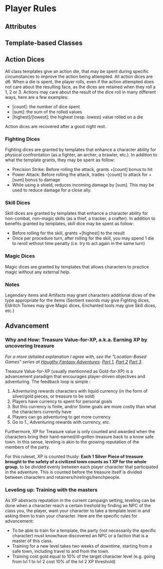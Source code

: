 # Player Rules

## Attributes

## Template-based Classes

## Action Dices

All class templates give an action die, that may be spent during specific circumstances to improve the action being attempted. All action dices are d6. When a die is spent, the player rolls, even if the action attempted does not care about the resulting face, as the dices are retained when they roll a 1, 2 or 3.
Actions may care about the result of the dice roll in many different ways, here are a few examples:

* [count]: the number of dice spent
* [sum]: the sum of the rolled values
* [highest]/[lowest]: the highest (resp. lowest) value rolled on a die

Action dices are recovered after a good night rest.

### Fighting Dices

Fighting dices are granted by templates that enhance a character ability for physical confrontation (as a fighter, an archer, a brawler, etc.). In addition to what the template grants, they may be spent as follow:

* Precision Strike: Before rolling the attack, grants +[count] bonus to hit
* Power Attack: Before rolling the attack, trades -[count] to attack for +[sum] bonus to damage
* While using a shield, reduces incoming damage by [sum]. This may be used to reduce damage for a close ally.

### Skill Dices

Skill dices are granted by templates that enhance a character ability for non-combat, non-magic skills (as a thief, a tracker, a crafter). In addition to benefits granted by templates, skill dice may be spent as follow:

* Before rolling for the skill, grants +[highest] to the result
* Once per procedure turn, after rolling for the skill, you may spend 1 die to reroll without time penalty (i.e. try to act again in the same turn)

### Magic Dices

Magic dices are granted by templates that allows characters to practice magic without any external help.

### Notes

Legendary items and Artifacts may grant characters additional dices of the type appropriate for the items (Sentient swords may give Fighting dices, Eldritch Tomes may give Magic dices, Enchanted tools may give Skill dices, etc.)

## Advancement

### Why and How: Treasure Value-for-XP, a.k.a. Earning XP by uncovering treasure

_For a more detailed explanation I agree with, see the "Location-Based Games" series at [Haugthy Fantasy Adventures](http://haughtyfantasy.blogspot.com/): [Part 1](http://haughtyfantasy.blogspot.com/2021/02/location-based-games-part-1-clarifying.html), [Part 2](http://haughtyfantasy.blogspot.com/2021/02/location-based-games-part-2-textured.html) [Part 3](http://haughtyfantasy.blogspot.com/2021/02/location-based-games-part-3-but-what.html)._

Treasure Value-for-XP (usually mentionned as Gold-for-XP) is a advancement paradigm that encourages player-driven objectives and adventuring. The feedback loop is simple : 

1. Adventuring rewards characters with liquid currency (in the form of silver/gold pieces, or treasure to be sold)
2. Players have currency to spent for personal goals
3. But this currency is finite, and/or Some goals are more costly than what the characters currently have
4. Players can go adventuring to get more currency
1. Go to 1., Adventuring rewards with currency, etc.

Furthermore, XP for Treasure value is only counted and awarded when the characters bring their hard-earned/ill-gotten treasure back to a know safe town. In this sense, leveling is akin to the growing reputation of the members of the party.

For this ruleset, XP is counted thusly: **Each 1 Silver Piece of treasure brought to the safety of a civilized town counts as 1 XP for the whole group**, to be divided evenly between each player character that participated in the adventure. This is counted before the treasure itself is divided between characters and retainers/hirelings/henchpeople.

### Leveling up: Training with the masters

As XP abstracts reputation in the current campaign setting, leveling can be done when a character reach a certain treshold by finding an NPC of the class you, the player, want your character to take a template level in and asking them to train your character. Here are the specific rules for advancement:

* To be able to train for a template, the party (not necessarily the specific character) must know/have discovered an NPC or a faction that is a master of this class.
* Training for a new level takes two weeks of downtime, starting from a safe town, including travel to and from the town.
* Training cost gold equal to 10% of the target character level (e.g. going from lvl 1 to lvl 2 cost 10% of the lvl 2 XP threshold)